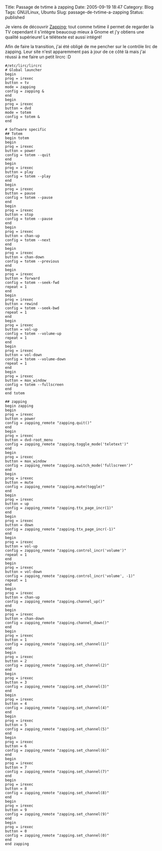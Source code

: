 Title: Passage de tvtime à zapping
Date: 2005-09-19 18:47
Category: Blog
Tags: GNU/Linux, Ubuntu
Slug: passage-de-tvtime-a-zapping
Status: published

Je viens de découvrir [Zapping](http://zapping.sf.net); tout comme
tvtime il permet de regarder la TV cependant il s'intègre beaucoup mieux
à Gnome et j'y obtiens une qualité supérieure! Le télétexte est aussi
intégré!

Afin de faire la transition, j'ai été obligé de me pencher sur le
contrôle lirc de zapping. Leur site n'est apparemment pas à jour de ce
côté là mais j'ai réussi à me faire un petit lircrc :D

```
#/etc/lirc/lircrc
# Global launcher
begin
prog = irexec
button = tv
mode = zapping
config = zapping &
end
begin
prog = irexec
button = dvd
mode = totem
config = totem &
end

# Software specific
## Totem
begin totem
begin
prog = irexec
button = power
config = totem --quit
end
begin
prog = irexec
button = play
config = totem --play
end
begin
prog = irexec
button = pause
config = totem --pause
end
begin
prog = irexec
button = stop
config = totem --pause
end
begin
prog = irexec
button = chan-up
config = totem --next
end
begin
prog = irexec
button = chan-down
config = totem --previous
end
begin
prog = irexec
button = forward
config = totem --seek-fwd
repeat = 1
end
begin
prog = irexec
button = rewind
config = totem --seek-bwd
repeat = 1
end
begin
prog = irexec
button = vol-up
config = totem --volume-up
repeat = 1
end
begin
prog = irexec
button = vol-down
config = totem --volume-down
repeat = 1
end
begin
prog = irexec
button = max_window
config = totem --fullscreen
end
end totem

## zapping
begin zapping
begin
prog = irexec
button = power
config = zapping_remote "zapping.quit()"
end
begin
prog = irexec
button = dvd-root_menu
config = zapping_remote "zapping.toggle_mode('teletext')"
end
begin
prog = irexec
button = max_window
config = zapping_remote "zapping.switch_mode('fullscreen')"
end
begin
prog = irexec
button = mute
config = zapping_remote "zapping.mute(toggle)"
end
begin
prog = irexec
button = up
config = zapping_remote "zapping.ttx_page_incr(1)"
end
begin
prog = irexec
button = down
config = zapping_remote "zapping.ttx_page_incr(-1)"
end
begin
prog = irexec
button = vol-up
config = zapping_remote "zapping.control_incr('volume')"
repeat = 1
end
begin
prog = irexec
button = vol-down
config = zapping_remote "zapping.control_incr('volume', -1)"
repeat = 1
end
begin
prog = irexec
button = chan-up
config = zapping_remote "zapping.channel_up()"
end
begin
prog = irexec
button = chan-down
config = zapping_remote "zapping.channel_down()"
end
begin
prog = irexec
button = 1
config = zapping_remote "zapping.set_channel(1)"
end
begin
prog = irexec
button = 2
config = zapping_remote "zapping.set_channel(2)"
end
begin
prog = irexec
button = 3
config = zapping_remote "zapping.set_channel(3)"
end
begin
prog = irexec
button = 4
config = zapping_remote "zapping.set_channel(4)"
end
begin
prog = irexec
button = 5
config = zapping_remote "zapping.set_channel(5)"
end
begin
prog = irexec
button = 6
config = zapping_remote "zapping.set_channel(6)"
end
begin
prog = irexec
button = 7
config = zapping_remote "zapping.set_channel(7)"
end
begin
prog = irexec
button = 8
config = zapping_remote "zapping.set_channel(8)"
end
begin
prog = irexec
button = 9
config = zapping_remote "zapping.set_channel(9)"
end
begin
prog = irexec
button = 0
config = zapping_remote "zapping.set_channel(0)"
end
end zapping
```
